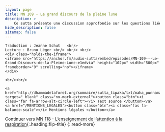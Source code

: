 ```yaml
---
layout: page
title: MN 109 - Le grand discours de la pleine lune
description: >
    Ce sutta présente une discussion approfondie sur les questions liées aux cinq agrégats. Vers la fin de la discussion, un moine pense avoir trouvé une faille dans l'enseignement. La façon dont le Bouddha gère cet incident montre l'utilisation appropriée des enseignements sur les agrégats : non pas comme une théorie métaphysique mais comme un outil pour remettre en question l'attachement et obtenir ainsi la libération. (24&nbsp;min.)
hide_description: false
sitemap: false
---
```


<div class="center">

    Traduction : Jeanne Schut   <br/>
    Lecture : Bruno Léger <br/> <br/> <br/>
    <div class="holds-the-iframe">
    <iframe src="https://anchor.fm/audio-sutta/embed/episodes/MN-109---Le-Grand-Discours-de-la-Pleine-Lune-e1edvia" height="102px" width="500px" frameborder="0" scrolling="no"></iframe>
    </div>

    <br/><br/>

    <a href="http://dhammadelaforet.org/sommaire/sutta_tipaka/txt/maha_punnama_sutta.html" target="_blank" class="no-mark-external"><button class="btn"><i class="far fa-arrow-alt-circle-left"></i> Text source </button></a>
    <a href="/MENTIONS_LEGALES"><button class="btn"><i class="fas fa-balance-scale"></i> Mentions légales </button></a>

</div>

Continuer vers [MN 118 - L’enseignement de l’attention à la respiration](/MN118.md){:.heading.flip-title}
{:.read-more}
